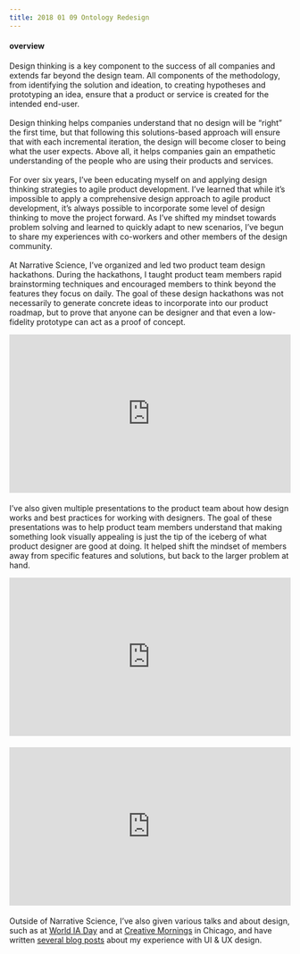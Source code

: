 ```yaml
---
title: 2018 01 09 Ontology Redesign
---
```


<h4 class="heading heading--regular heading--emphasize">overview</h4>
<div class="marker-post-heading"></div>

<p>
	Design thinking is a key component to the success of all companies and extends far beyond the design team. All components of the methodology, from identifying the solution and ideation, to creating hypotheses and prototyping an idea, ensure that a product or service is created for the intended end-user.
 	<br><br>
	Design thinking helps companies understand that no design will be “right” the first time, but that following this solutions-based approach will ensure that with each incremental iteration, the design will become closer to being what the user expects. Above all, it helps companies gain an empathetic understanding of the people who are using their products and services.
	<br><br>
	For over six years, I’ve been educating myself on and applying design thinking strategies to agile product development. I’ve learned that while it’s impossible to apply a comprehensive design approach to agile product development, it’s always possible to incorporate some level of design thinking to move the project forward. As I’ve shifted my mindset towards problem solving and learned to quickly adapt to new scenarios, I’ve begun to share my experiences with co-workers and other members of the design community. 
	<br><br>
	At Narrative Science, I’ve organized and led two product team design hackathons. During the hackathons, I taught product team members rapid brainstorming techniques and encouraged members to think beyond the features they focus on daily. The goal of these design hackathons was not necessarily to generate concrete ideas to incorporate into our product roadmap, but to prove that anyone can be designer and that even a low-fidelity prototype can act as a proof of concept.
</p>

<div class="work__page__attach__container--video" style="position:relative;width:100%;height:0;padding-bottom:56.25%;margin-bottom:20px;">
	<iframe src="https://docs.google.com/presentation/d/e/2PACX-1vRK_UGHvMx3DCkl2ve0arYZOhAt1vkUmnGVa5uvMw8e3wmDmlMsDybno6d5ypoPQKTYVnU4rewVuIbQ/embed?start=false&loop=false&delayms=3000" frameborder="0" allowfullscreen="true" mozallowfullscreen="true" webkitallowfullscreen="true" class="work__page__attach--video" style="position:absolute;top:0;left:0;width:100%;height:100%"></iframe>
</div>

<p>
	I’ve also given multiple presentations to the product team about how design works and best practices for working with designers. The goal of these presentations was to help product team members understand that making something look visually appealing is just the tip of the iceberg of what product designer are good at doing. It helped shift the mindset of members away from specific features and solutions, but back to the larger problem at hand. 
</p>

<div class="work__page__attach__container--video" style="position:relative;width:100%;height:0;padding-bottom:56.25%;margin-bottom:20px;">
	<iframe src="https://docs.google.com/presentation/d/e/2PACX-1vSLXzombZVrYa7H2qhwWp3NVzwO6SrYezedCjvTvFUO_gMoj8vG1ycgP-js9T5AbjSwnfKF8ztrJoXq/embed?start=false&loop=false&delayms=3000" frameborder="0" allowfullscreen="true" mozallowfullscreen="true" webkitallowfullscreen="true" class="work__page__attach--video" style="position:absolute;top:0;left:0;width:100%;height:100%"></iframe>
</div>

<div class="work__page__attach__container--video" style="position:relative;width:100%;height:0;padding-bottom:56.25%;margin-bottom:20px;">
	<iframe src="https://docs.google.com/presentation/d/e/2PACX-1vRlEAT-wYcBsP9IZ2jOsi1GD8-2ZNcZm2anfQzmx3wmLUFJRABgbb-oOmoHyg8JTZMPXpDGqS-6UZ8Z/embed?start=false&loop=false&delayms=3000" frameborder="0" allowfullscreen="true" mozallowfullscreen="true" webkitallowfullscreen="true" class="work__page__attach--video" style="position:absolute;top:0;left:0;width:100%;height:100%"></iframe>
</div>

<p>Outside of Narrative Science, I’ve also given various talks and about design, such as at <a href="http://2015.worldiaday.org/locations/ann-arbor-mi-united-states/">World IA Day</a> and at <a href="https://creativemornings.com/cities/chi">Creative Mornings</a> in Chicago, and have written <a href="https://medium.com/@sharingchen">several blog posts</a> about my experience with UI & UX design.</p>





